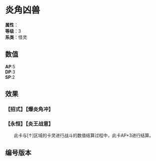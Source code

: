<script setup>
let list = [
    { number: "SP01-004", url: "/packs/SP02" }
]
</script>

# 炎角凶兽

**属性**：<CardAttribute text="火"/><br/>
**等级**：3<br/>
**系类**：怪灵

## 数值

**AP**:5<br/>
**DP**:3<br/>
**SP**:2

## 效果

### 【招式】【爆炎角冲】

### 【永恒】【炎王战意】

&emsp;&emsp;此卡与[↑]区域的卡灵进行战斗的数值结算过程中，此卡AP+3进行结算。

## 编号版本

<CardNumberBox :list="list"/>